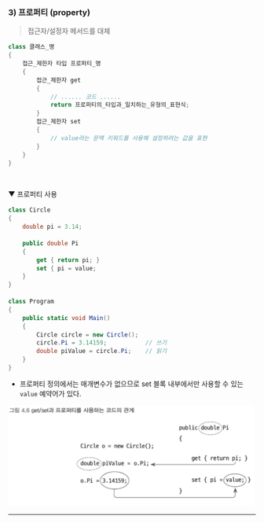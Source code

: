 ### 3) 프로퍼티 (property)
> 접근자/설정자 메서드를 대체

```csharp
class 클래스_명
{
    접근_제한자 타입 프로퍼티_명
    {
        접근_제한자 get
        {
            // ...... 코드 ......
            return 프로퍼티의_타입과_일치하는_유형의_표현식;
        }
        접근_제한자 set
        {
            // value라는 문맥 키워드를 사용해 설정하려는 값을 표현
        }
    }
}
```
<br>

▼ 프로퍼티 사용
```csharp
class Circle
{
    double pi = 3.14;

    public double Pi
    {
        get { return pi; }
        set { pi = value;
    }
}

class Program
{
    public static void Main()
    {
        Circle circle = new Circle();
        circle.Pi = 3.14159;           // 쓰기
        double piValue = circle.Pi;    // 읽기
    }
}
```
- 프로퍼티 정의에서는 매개변수가 없으므로 set 블록 내부에서만 사용할 수 있는 `value` 예약어가 있다.

<img src="./Images/4_6.png" width="500"/>

****
<br>
